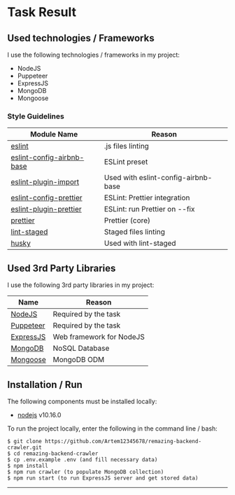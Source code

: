 # Task Result

## Used technologies / Frameworks
I use the following technologies / frameworks in my project:

- NodeJS
- Puppeteer
- ExpressJS
- MongoDB
- Mongoose


### Style Guidelines
Module Name | Reason
--- | ---
[eslint](https://www.npmjs.com/package/eslint) | .js files linting
[eslint-config-airbnb-base](https://www.npmjs.com/package/eslint-config-airbnb-base) | ESLint preset
[eslint-plugin-import](https://www.npmjs.com/package/eslint-plugin-import) | Used with eslint-config-airbnb-base
[eslint-config-prettier](https://www.npmjs.com/package/eslint-config-prettier) | ESLint: Prettier integration
[eslint-plugin-prettier](https://www.npmjs.com/package/eslint-plugin-prettier) | ESLint: run Prettier on --fix
[prettier](https://www.npmjs.com/package/prettier) | Prettier (core)
[lint-staged](https://www.npmjs.com/package/lint-staged) | Staged files linting
[husky](https://www.npmjs.com/package/husky) | Used with lint-staged

## Used 3rd Party Libraries
I use the following 3rd party libraries in my project:

Name | Reason
--- | ---
[NodeJS](https://nodejs.org/) | Required by the task
[Puppeteer](https://www.npmjs.com/package/puppeteer) | Required by the task
[ExpressJS](https://www.npmjs.com/package/express) | Web framework for NodeJS
[MongoDB](https://www.mongodb.com/) | NoSQL Database
[Mongoose](https://www.npmjs.com/package/mongoose) | MongoDB ODM


## Installation / Run
The following components must be installed locally:

- [nodejs](https://nodejs.org/en/) v10.16.0

To run the project locally, enter the following in the command line / bash:

```console
$ git clone https://github.com/Artem12345678/remazing-backend-crawler.git
$ cd remazing-backend-crawler
$ cp .env.example .env (and fill necessary data)
$ npm install
$ npm run crawler (to populate MongoDB collection)
$ npm run start (to run ExpressJS server and get stored data)
```
---